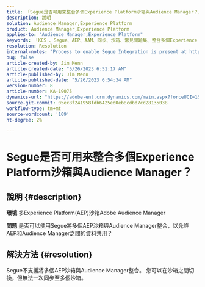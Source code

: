 ```yaml
---
title: 「Segue是否可用來整合多個Experience Platform沙箱與Audience Manager？」
description: 說明
solution: Audience Manager,Experience Platform
product: Audience Manager,Experience Platform
applies-to: "Audience Manager,Experience Platform"
keywords: 「KCS 、Segue、AEP、AAM、同步、沙箱、常見問題集、整合多個Experience Platform沙箱、Adobe Audience Manager、Adobe Experience Platform」
resolution: Resolution
internal-notes: "Process to enable Segue Integration is present at https://wiki.corp.adobe.com/pages/viewpage.action?spaceKey=supportdelivery&title=AEP+Segments+not+Populating+in+AAM internal link."
bug: false
article-created-by: Jim Menn
article-created-date: "5/26/2023 6:51:17 AM"
article-published-by: Jim Menn
article-published-date: "5/26/2023 6:54:34 AM"
version-number: 8
article-number: KA-19075
dynamics-url: "https://adobe-ent.crm.dynamics.com/main.aspx?forceUCI=1&pagetype=entityrecord&etn=knowledgearticle&id=9f488cb4-91fb-ed11-8849-6045bd0065b6"
source-git-commit: 05ec8f241958fdb6425ed0eb8cdbd7cd28135038
workflow-type: tm+mt
source-wordcount: '109'
ht-degree: 2%

---
```


# Segue是否可用來整合多個Experience Platform沙箱與Audience Manager？

## 說明 {#description}


<b>環境</b>
多Experience Platform(AEP)沙箱Adobe Audience Manager

<b>問題</b>
是否可以使用Segue將多個AEP沙箱與Audience Manager整合，以允許AEP和Audience Manager之間的資料共用？


## 解決方法 {#resolution}


Segue不支援將多個AEP沙箱與Audience Manager整合。 您可以在沙箱之間切換，但無法一次同步至多個沙箱。


